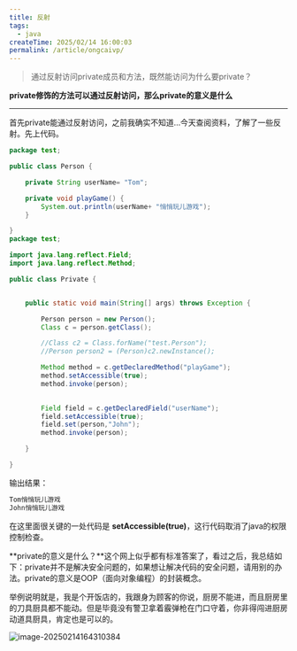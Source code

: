```yaml
---
title: 反射
tags:
  - java
createTime: 2025/02/14 16:00:03
permalink: /article/ongcaivp/
---
```


> 通过反射访问private成员和方法，既然能访问为什么要private？

**private修饰的方法可以通过反射访问，那么private的意义是什么**

------

首先private能通过反射访问，之前我确实不知道…今天查阅资料，了解了一些反射。先上代码。

```Java
package test;

public class Person {

    private String userName= "Tom";

    private void playGame() {
        System.out.println(userName+ "悄悄玩儿游戏");
    }

}
package test;

import java.lang.reflect.Field;
import java.lang.reflect.Method;

public class Private {


    public static void main(String[] args) throws Exception {

        Person person = new Person();
        Class c = person.getClass();

        //Class c2 = Class.forName("test.Person");
        //Person person2 = (Person)c2.newInstance();

        Method method = c.getDeclaredMethod("playGame");
        method.setAccessible(true);
        method.invoke(person);
      

        Field field = c.getDeclaredField("userName");
        field.setAccessible(true);
        field.set(person,"John");
        method.invoke(person);

    }

}
```

输出结果：

```java
Tom悄悄玩儿游戏
John悄悄玩儿游戏
```

在这里面很关键的一处代码是 **setAccessible(true)**，这行代码取消了java的权限控制检查。

**private的意义是什么？**这个网上似乎都有标准答案了，看过之后，我总结如下：private并不是解决安全问题的，如果想让解决代码的安全问题，请用别的办法。private的意义是OOP（面向对象编程）的封装概念。

举例说明就是，我是个开饭店的，我跟身为顾客的你说，厨房不能进，而且厨房里的刀具厨具都不能动。但是毕竟没有警卫拿着霰弹枪在门口守着，你非得闯进厨房动道具厨具，肯定也是可以的。

![image-20250214164310384](./java.assets/image-20250214164310384.png)
